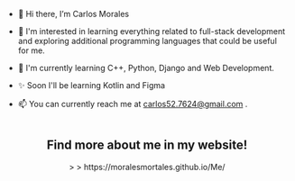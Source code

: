 - 👋 Hi there, I’m Carlos Morales
  
- 🦅 I'm interested in learning everything related to full-stack development and exploring additional programming languages that could be useful for me.
  
- 🌱 I'm currently learning C++, Python, Django and Web Development.

- ✨ Soon I'll be learning Kotlin and Figma
  
- 📫 You can currently reach me at carlos52.7624@gmail.com .
<br><br>
<div align="center">

<h2> Find more about me in my website!</h2>
>
> https://moralesmortales.github.io/Me/
</div>
